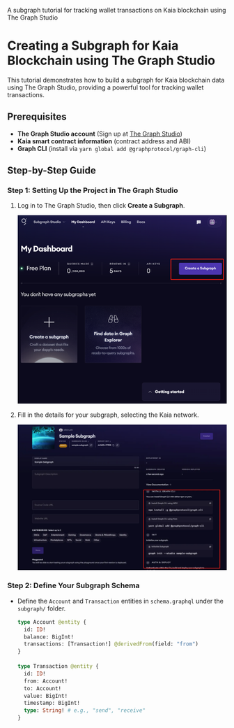 A subgraph tutorial for tracking wallet transactions on Kaia blockchain using The Graph Studio
# Creating a Subgraph for Kaia Blockchain using The Graph Studio

This tutorial demonstrates how to build a subgraph for Kaia blockchain data using The Graph Studio, providing a powerful tool for tracking wallet transactions.

## Prerequisites
- **The Graph Studio account** (Sign up at [The Graph Studio](https://thegraph.com/studio))
- **Kaia smart contract information** (contract address and ABI)
- **Graph CLI** (install via `yarn global add @graphprotocol/graph-cli`)

## Step-by-Step Guide
### Step 1: Setting Up the Project in The Graph Studio
1. Log in to The Graph Studio, then click **Create a Subgraph**.

   ![Graph Studio Dashboard](images/image1.png)

2. Fill in the details for your subgraph, selecting the Kaia network.

   ![Subgraph Creation Form](images/image2.png)

### Step 2: Define Your Subgraph Schema
- Define the `Account` and `Transaction` entities in `schema.graphql` under the `subgraph/` folder.

   ```graphql
   type Account @entity {
     id: ID!
     balance: BigInt!
     transactions: [Transaction!] @derivedFrom(field: "from")
   }

   type Transaction @entity {
     id: ID!
     from: Account!
     to: Account!
     value: BigInt!
     timestamp: BigInt!
     type: String! # e.g., "send", "receive"
   }
```
